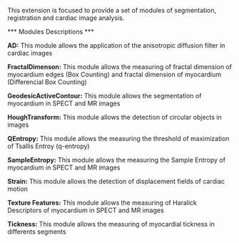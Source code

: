This extension is focused to provide a set of modules of segmentation, registration and cardiac image analysis.

*** Modules Descriptions ***

**AD:** This module allows the application of the anisotropic diffusion filter in cardiac images

**FractalDimenson:** This module allows the measuring of fractal dimension of myocardium edges (Box Counting) and fractal dimension of myocardium (Differencial Box Counting)

**GeodesicActiveContour:** This module allows the segmentation of myocardium in SPECT and MR images

**HoughTransform:** This module allows the detection of circular objects in images 

**QEntropy:** This module allows the measuring the threshold of maximization of Tsallis Entroy (q-entropy)

**SampleEntropy:** This module allows the measuring the Sample Entropy of myocardium in SPECT and MR images

**Strain:** This module allows the detection of displacement fields of cardiac motion

**Texture Features:** This module allows the measuring of Haralick Descriptors of myocardium in SPECT and MR images

**Tickness:** This module allows the measuring of myocardial tickness in differents segments
